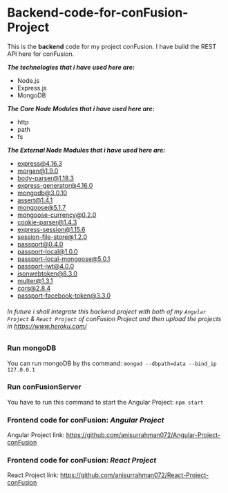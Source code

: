 # Backend-code-for-conFusion-Project
This is the **backend** code for my project conFusion. I have build the REST API here for conFusion. 

***The technologies that i have used here are:***
- Node.js
- Express.js
- MongoDB

***The Core Node Modules that i have used here are:***
- http
- path
- fs

***The External Node Modules that i have used here are:***
- express@4.16.3
- morgan@1.9.0
- body-parser@1.18.3
- express-generator@4.16.0
- mongodb@3.0.10
- assert@1.4.1
- mongoose@5.1.7
- mongoose-currency@0.2.0
- cookie-parser@1.4.3
- express-session@1.15.6
- session-file-store@1.2.0
- passport@0.4.0
- passport-local@1.0.0
- passport-local-mongoose@5.0.1
- passport-jwt@4.0.0
- jsonwebtoken@8.3.0
- multer@1.3.1
- cors@2.8.4
- passport-facebook-token@3.3.0

###### In future i shall integrate this backend project with both of my `Angular Project` & `React Project` of conFusion Project and then upload the projects in https://www.heroku.com/ ######

### Run mongoDB
You can run mongoDB by ths command: `mongod --dbpath=data --bind_ip 127.0.0.1`

### Run conFusionServer
You have to run this command to start the Angular Project: `npm start`

### Frontend code for conFusion: ***Angular Project***
Angular Project link: https://github.com/anisurrahman072/Angular-Project-conFusion

### Frontend code for conFusion: ***React Project***
React Project link: https://github.com/anisurrahman072/React-Project-conFusion
